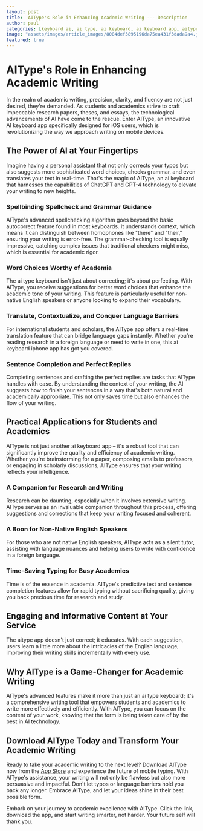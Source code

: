 ```yaml
---
layout: post
title:  AIType's Role in Enhancing Academic Writing --- Description
author: paul
categories: [keyboard ai, ai type, ai keyboard, ai keyboard app, aitype, ai type keyboard, ai keyboard iphone]
image: "assets/images/article_images/8084def3895196da75ea431f3dada9a4.jpg"
featured: true
---
```


# AIType's Role in Enhancing Academic Writing

In the realm of academic writing, precision, clarity, and fluency are not just desired, they're demanded. As students and academics strive to craft impeccable research papers, theses, and essays, the technological advancements of AI have come to the rescue. Enter AIType, an innovative AI keyboard app specifically designed for iOS users, which is revolutionizing the way we approach writing on mobile devices. 

## The Power of AI at Your Fingertips

Imagine having a personal assistant that not only corrects your typos but also suggests more sophisticated word choices, checks grammar, and even translates your text in real-time. That's the magic of AIType, an ai keyboard that harnesses the capabilities of ChatGPT and GPT-4 technology to elevate your writing to new heights. 

### Spellbinding Spellcheck and Grammar Guidance

AIType's advanced spellchecking algorithm goes beyond the basic autocorrect feature found in most keyboards. It understands context, which means it can distinguish between homophones like "there" and "their," ensuring your writing is error-free. The grammar-checking tool is equally impressive, catching complex issues that traditional checkers might miss, which is essential for academic rigor.

### Word Choices Worthy of Academia

The ai type keyboard isn't just about correcting; it's about perfecting. With AIType, you receive suggestions for better word choices that enhance the academic tone of your writing. This feature is particularly useful for non-native English speakers or anyone looking to expand their vocabulary.

### Translate, Contextualize, and Conquer Language Barriers

For international students and scholars, the AIType app offers a real-time translation feature that can bridge language gaps instantly. Whether you're reading research in a foreign language or need to write in one, this ai keyboard iphone app has got you covered.

### Sentence Completion and Perfect Replies

Completing sentences and crafting the perfect replies are tasks that AIType handles with ease. By understanding the context of your writing, the AI suggests how to finish your sentences in a way that's both natural and academically appropriate. This not only saves time but also enhances the flow of your writing.

## Practical Applications for Students and Academics

AIType is not just another ai keyboard app – it's a robust tool that can significantly improve the quality and efficiency of academic writing. Whether you're brainstorming for a paper, composing emails to professors, or engaging in scholarly discussions, AIType ensures that your writing reflects your intelligence.

### A Companion for Research and Writing

Research can be daunting, especially when it involves extensive writing. AIType serves as an invaluable companion throughout this process, offering suggestions and corrections that keep your writing focused and coherent.

### A Boon for Non-Native English Speakers

For those who are not native English speakers, AIType acts as a silent tutor, assisting with language nuances and helping users to write with confidence in a foreign language.

### Time-Saving Typing for Busy Academics

Time is of the essence in academia. AIType's predictive text and sentence completion features allow for rapid typing without sacrificing quality, giving you back precious time for research and study.

## Engaging and Informative Content at Your Service

The aitype app doesn't just correct; it educates. With each suggestion, users learn a little more about the intricacies of the English language, improving their writing skills incrementally with every use.

## Why AIType is a Game-Changer for Academic Writing

AIType's advanced features make it more than just an ai type keyboard; it's a comprehensive writing tool that empowers students and academics to write more effectively and efficiently. With AIType, you can focus on the content of your work, knowing that the form is being taken care of by the best in AI technology.

## Download AIType Today and Transform Your Academic Writing

Ready to take your academic writing to the next level? Download AIType now from the [App Store](https://apps.apple.com/us/app/aitype-grammar-check-keyboard/id6469163944) and experience the future of mobile typing. With AIType's assistance, your writing will not only be flawless but also more persuasive and impactful. Don't let typos or language barriers hold you back any longer. Embrace AIType, and let your ideas shine in their best possible form.

Embark on your journey to academic excellence with AIType. Click the link, download the app, and start writing smarter, not harder. Your future self will thank you.